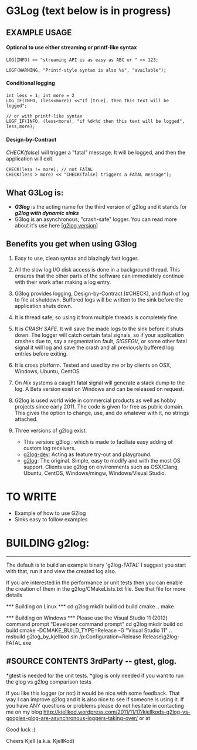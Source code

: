 # G3Log (text below is in progress)

## EXAMPLE USAGE
#### Optional to use either streaming or printf-like syntax
```
LOG(INFO) << "streaming API is as easy as ABC or " << 123;

LOGF(WARNING, "Printf-style syntax is also %s", "available");
```




#### Conditional logging
    int less = 1; int more = 2
    LOG_IF(INFO, (less<more)) <<"If [true], then this text will be logged";
    
    // or with printf-like syntax
    LOGF_IF(INFO, (less<more), "if %d<%d then this text will be logged", less,more);




#### Design-by-Contract
*CHECK(false)* will trigger a "fatal" message. It will be logged, and then the 
application will exit.

```
CHECK(less != more); // not FATAL
CHECK(less > more) << "CHECK(false) triggers a FATAL message");
```


## What G3Log is: 
* ***G3log*** is the acting name for the third version of g2log and it stands for ***g2log with dynamic sinks***
* G3log is an asynchronous, "crash-safe" logger. You can read more about it's use here [[g2log version]](
http://www.codeproject.com/Articles/288827/g2log-An-efficient-asynchronous-logger-using-Cplus)


## Benefits you get when using G3log ##
1. Easy to use, clean syntax and blazingly fast logger. 

2. All the slow log I/O disk access is done in a background thread. This ensures that the
 other parts of the software can immediately continue with their work after making a
 log entry. 

3. G3log provides logging, Design-by-Contract [#CHECK], and flush of log to file at
 shutdown. Buffered logs will be written to the sink before the application shuts down.

4. It is thread safe, so using it from multiple threads is completely fine. 

5. It is *CRASH SAFE*. It will save the made logs to the sink before it shuts down. 
The logger will catch certain fatal signals, so if your application  crashes due to, say a segmentation fault, *SIGSEGV*,  or some other fatal signal it will  log and save the crash and all previously buffered log
 entries before exiting.

 
6. It is cross platform. Tested and used by me or by clients on OSX, Windows, Ubuntu, CentOS

7. On *Nix* systems a caught fatal signal will generate a stack dump to the log. A Beta version exist on Windows and can be released on request.
 

8. G2log is used world wide in commercial products as well as hobby projects since early 2011.
The code is given for free as public domain. This gives the option to change, use,
 and do whatever with it, no strings attached.

9. Three versions of g2log exist. 
    * This version: g3log : which is made to faciliate easy adding of custom log receivers. 
    * [g2log-dev](https://bitbucket.org/KjellKod/g2log-dev): Acting as feature try-out and playground. 
    * [g2log](https://bitbucket.org/KjellKod/g2log): The original. Simple, easy to modify and with the most OS support. Clients use g2log on environments such as OSX/Clang, Ubuntu, CentOS, Windows/mingw, Windows/Visual Studio. 





# TO WRITE 
* Example of how to use G2log
* Sinks easy to follow examples


# BUILDING g2log: 
-----------
The default is to build an example binary 'g2log-FATAL'
I suggest you start with that, run it and view the created log also.

If you are interested in the performance or unit tests then you can 
enable the creation of them in the g2log/CMakeLists.txt file. See that file for 
more details

*** Building on Linux ***
cd g2log
mkdir build
cd build 
cmake ..
make

*** Building on Windows ***
Please use the Visual Studio 11 (2012) command prompt "Developer command prompt"
cd g2log
mkdir build
cd build
cmake -DCMAKE_BUILD_TYPE=Release -G "Visual Studio 11" ..
msbuild g2log_by_kjellkod.sln /p:Configuration=Release
Release\g2log-FATAL.exe


      
#SOURCE CONTENTS
3rdParty -- gtest, glog. 
-----------------------
*gtest is needed for the unit tests. 
*glog is only needed if you want to run the glog vs g2log comparison tests



If you like this logger (or not) it would be nice with some feedback. That way I can 
improve g2log and it is also nice to see if someone is using it. If you have 
ANY questions or problems please do not hesitate in contacting me on my blog 
http://kjellkod.wordpress.com/2011/11/17/kjellkods-g2log-vs-googles-glog-are-asynchronous-loggers-taking-over/
or at <Hedstrom at KjellKod dot cc>

Good luck :)

Cheers
Kjell (a.k.a. KjellKod)
